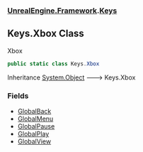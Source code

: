 ### [UnrealEngine.Framework](./UnrealEngine-Framework.md 'UnrealEngine.Framework').[Keys](./UnrealEngine-Framework-Keys.md 'UnrealEngine.Framework.Keys')
## Keys.Xbox Class
Xbox  
```csharp
public static class Keys.Xbox
```
Inheritance [System.Object](https://docs.microsoft.com/en-us/dotnet/api/System.Object 'System.Object') &#129106; Keys.Xbox  
### Fields
- [GlobalBack](./UnrealEngine-Framework-Keys-Xbox-GlobalBack.md 'UnrealEngine.Framework.Keys.Xbox.GlobalBack')
- [GlobalMenu](./UnrealEngine-Framework-Keys-Xbox-GlobalMenu.md 'UnrealEngine.Framework.Keys.Xbox.GlobalMenu')
- [GlobalPause](./UnrealEngine-Framework-Keys-Xbox-GlobalPause.md 'UnrealEngine.Framework.Keys.Xbox.GlobalPause')
- [GlobalPlay](./UnrealEngine-Framework-Keys-Xbox-GlobalPlay.md 'UnrealEngine.Framework.Keys.Xbox.GlobalPlay')
- [GlobalView](./UnrealEngine-Framework-Keys-Xbox-GlobalView.md 'UnrealEngine.Framework.Keys.Xbox.GlobalView')
